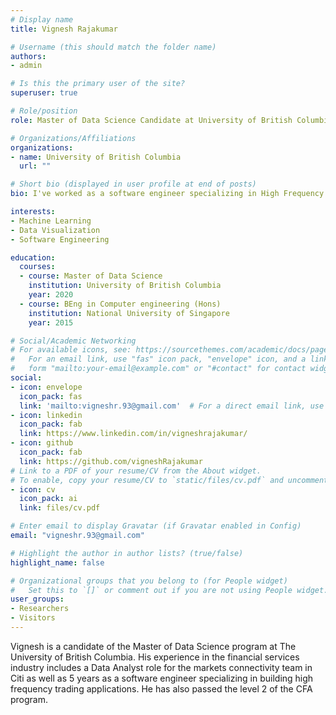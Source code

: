 ```yaml
---
# Display name
title: Vignesh Rajakumar

# Username (this should match the folder name)
authors:
- admin

# Is this the primary user of the site?
superuser: true

# Role/position
role: Master of Data Science Candidate at University of British Columbia

# Organizations/Affiliations
organizations:
- name: University of British Columbia
  url: ""

# Short bio (displayed in user profile at end of posts)
bio: I've worked as a software engineer specializing in High Frequency Trading applications and a Data analyst for Citi. I've passed level 2 of the CFA program and am working on a Master's degree in Data Science.

interests:
- Machine Learning
- Data Visualization
- Software Engineering

education:
  courses:
  - course: Master of Data Science
    institution: University of British Columbia
    year: 2020
  - course: BEng in Computer engineering (Hons)
    institution: National University of Singapore
    year: 2015

# Social/Academic Networking
# For available icons, see: https://sourcethemes.com/academic/docs/page-builder/#icons
#   For an email link, use "fas" icon pack, "envelope" icon, and a link in the
#   form "mailto:your-email@example.com" or "#contact" for contact widget.
social:
- icon: envelope
  icon_pack: fas
  link: 'mailto:vigneshr.93@gmail.com'  # For a direct email link, use "mailto:test@example.org".
- icon: linkedin
  icon_pack: fab
  link: https://www.linkedin.com/in/vigneshrajakumar/
- icon: github
  icon_pack: fab
  link: https://github.com/vigneshRajakumar
# Link to a PDF of your resume/CV from the About widget.
# To enable, copy your resume/CV to `static/files/cv.pdf` and uncomment the lines below.
- icon: cv
  icon_pack: ai
  link: files/cv.pdf

# Enter email to display Gravatar (if Gravatar enabled in Config)
email: "vigneshr.93@gmail.com"

# Highlight the author in author lists? (true/false)
highlight_name: false

# Organizational groups that you belong to (for People widget)
#   Set this to `[]` or comment out if you are not using People widget.
user_groups:
- Researchers
- Visitors
---
```


Vignesh is a candidate of the Master of Data Science program at The University of British Columbia. His experience in the financial services industry includes a Data Analyst role for the markets connectivity team in Citi as well as 5 years as a software engineer specializing in building high frequency trading applications. He has also passed the level 2 of the CFA program.
